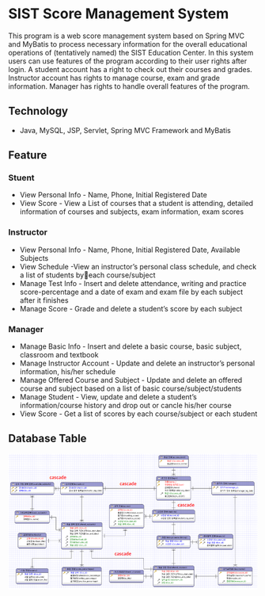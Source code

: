 # SIST Score Management System
This program is a web score management system based on Spring MVC and MyBatis to process necessary information for the overall educational operations of (tentatively named) the SIST Education Center. In this system users can use features of the program according to their user rights after login. A student account has a right to check out their courses and grades. Instructor account has rights to manage course, exam and grade information. Manager has rights to handle overall features of the program.

## Technology
* Java, MySQL, JSP, Servlet, Spring MVC Framework and MyBatis

## Feature
### Stuent
* View Personal Info - Name, Phone, Initial Registered Date
* View Score - View a List of courses that a student is attending, detailed information of courses and subjects, exam information, exam scores

### Instructor
* View Personal Info - Name, Phone, Initial Registered Date, Available Subjects
* View Schedule -View an instructor’s personal class schedule, and check a list of students byeach course/subject
* Manage Test Info - Insert and delete attendance, writing and practice score-percentage and a date of exam and exam file by each subject after it finishes
* Manage Score - Grade and delete a student’s score by each subject

### Manager
* Manage Basic Info - Insert and delete a basic course, basic subject, classroom and textbook
* Manage Instructor Account - Update and delete an instructor’s personal information, his/her schedule
* Manage Offered Course and Subject - Update and delete an offered course and subject based on a list of basic course/subject/students
* Manage Student - View, update and delete a student’s information/course history and drop out or cancle his/her course
* View Score - Get a list of scores by each course/subject or each student

## Database Table
![data-schema](img/final-schema.png)

